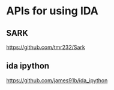 # APIs for using IDA

## SARK

https://github.com/tmr232/Sark

## ida ipython

https://github.com/james91b/ida_ipython

